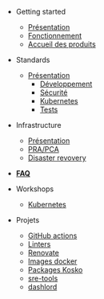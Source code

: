 <!-- docs/_sidebar.md -->

- Getting started

  - [Présentation](README.md)
  - [Fonctionnement](fonctionnement.md)
  - [Accueil des produits](accueil-produits.md)

- Standards

  - [Présentation](standards.md)
    - [Développement](developpement.md)
    - [Sécurité](securite.md)
    - [Kubernetes](kubernetes.md)
    - [Tests](tests.md)

* Infrastructure

  - [Présentation](infrastructure.md)
  - [PRA/PCA](pra.md)
  - [Disaster revovery](disaster-recovery.md)

* [**FAQ**](faq.md)

* Workshops

  - [Kubernetes](workshops/kubernetes)

* Projets

  - [GitHub actions](https://github.com/SocialGouv/actions)
  - [Linters](https://github.com/SocialGouv/linters)
  - [Renovate](https://github.com/SocialGouv/renovate-config)
  - [Images docker](https://github.com/SocialGouv/docker)
  - [Packages Kosko](https://github.com/SocialGouv/kosko-charts)
  - [sre-tools](https://github.com/SocialGouv/sre-tools)
  - [dashlord](https://github.com/SocialGouv/dashlord)
